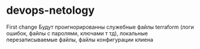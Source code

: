 # devops-netology
First change
Будут проигнорированны служебные файлы terraform (логи ошибок, файлы с паролями, ключами т тд), локальные перезаписываемые файлы, 
файлы конфигурации клиена
